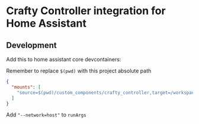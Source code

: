 # Crafty Controller integration for Home Assistant
## Development
Add this to home assistant core devcontainers:

Remember to replace `$(pwd)` with this project absolute path
```json
{
  "mounts": [
    "source=$(pwd)/custom_components/crafty_controller,target=/workspaces/ha-core/config/custom_components/crafty_controller,type=bind,consistency=cached"
  ]
}
```

Add `"--network=host"` to `runArgs`